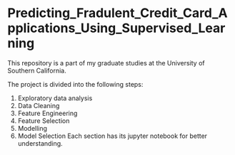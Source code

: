# Predicting_Fradulent_Credit_Card_Applications_Using_Supervised_Learning
This repository is a part of my graduate studies at the University of Southern California.

The project is divided into the following steps:
1) Exploratory data analysis
2) Data Cleaning
3) Feature Engineering
4) Feature Selection
5) Modelling
6) Model Selection
Each section has its jupyter notebook for better understanding.
